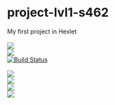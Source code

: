 # project-lvl1-s462
My first project in Hexlet<br>
<br>
<a href="https://codeclimate.com/github/Fulerent/project-lvl1-s462/maintainability"><img src="https://api.codeclimate.com/v1/badges/04badabb7fa37273282a/maintainability" /></a><br>
<a href="https://codeclimate.com/github/Fulerent/project-lvl1-s462/test_coverage"><img src="https://api.codeclimate.com/v1/badges/04badabb7fa37273282a/test_coverage" /></a><br>
[![Build Status](https://travis-ci.com/Fulerent/project-lvl1-s462.svg?branch=master)](https://travis-ci.com/Fulerent/project-lvl1-s462) <br>
<br>
<a href="https://asciinema.org/a/GPe4ezZJhnEeR28FnyETItVG8" target="_blank"><img src="https://asciinema.org/a/GPe4ezZJhnEeR28FnyETItVG8.svg" /></a>
<br>
<a href="https://asciinema.org/a/LM4mIkRV88uOvv2fLpJU97tkP" target="_blank"><img src="https://asciinema.org/a/LM4mIkRV88uOvv2fLpJU97tkP.svg" /></a>
<br>
<a href="https://asciinema.org/a/RDpzvZ4CC1vrZO6kVFcy6puSm" target="_blank"><img src="https://asciinema.org/a/RDpzvZ4CC1vrZO6kVFcy6puSm.svg" /></a>
<br>
<a href="https://asciinema.org/a/ZBynx5irDndrkJzdZ742vJbPy" target="_blank"><img src="https://asciinema.org/a/ZBynx5irDndrkJzdZ742vJbPy.svg" /></a>